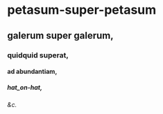 # petasum-super-petasum
## galerum super galerum,
### quidquid superat,
#### ad abundantiam,
##### hat_on-hat, 
###### &c.
